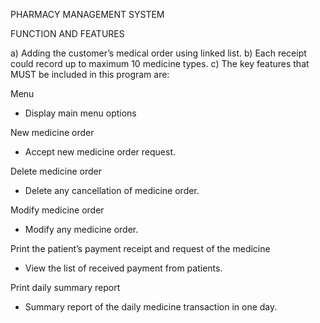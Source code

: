 
PHARMACY MANAGEMENT SYSTEM

FUNCTION AND FEATURES


a) Adding the customer’s medical order using linked list.
b) Each receipt could record up to maximum 10 medicine types.
c) The key features that MUST be included in this program are:

Menu
- Display main menu options

New medicine order
- Accept new medicine order request.

Delete medicine order
- Delete any cancellation of medicine order.

Modify medicine order
- Modify any medicine order.

Print the patient’s payment receipt and request of the medicine
- View the list of received payment from patients.

Print daily summary report
- Summary report of the daily medicine transaction in one day.
